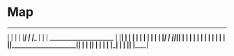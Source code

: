 # Map

 ___
|   |
|   |
|___|
|   |____
|   |    |        _______________________
|   |____|       |              |        |
|   |            |              |        |
|   |            |______________|        |
|___|___________________________|________|
|        |                      |        |
|        |                      |        |
|        |                      |        |
|________|______________________|________|
|        |      |________|      |        |
|        |          |_|         |        |
|________|                      |________|